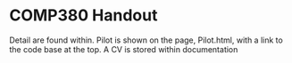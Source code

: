 # COMP380 Handout
Detail are found within. Pilot is shown on the page, Pilot.html, with a link to the code base at the top. A CV is stored within documentation
